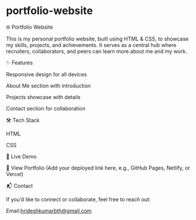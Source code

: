 # portfolio-website
🌐 Portfolio Website

This is my personal portfolio website, built using HTML & CSS, to showcase my skills, projects, and achievements.
It serves as a central hub where recruiters, collaborators, and peers can learn more about me and my work.

✨ Features

Responsive design for all devices

About Me section with introduction

Projects showcase with details

Contact section for collaboration

🛠️ Tech Stack

HTML

CSS

🚀 Live Demo

🔗 View Portfolio (Add your deployed link here, e.g., GitHub Pages, Netlify, or Vercel)

📬 Contact

If you’d like to connect or collaborate, feel free to reach out:

Email:hrideshkumarbth@gmail.com

